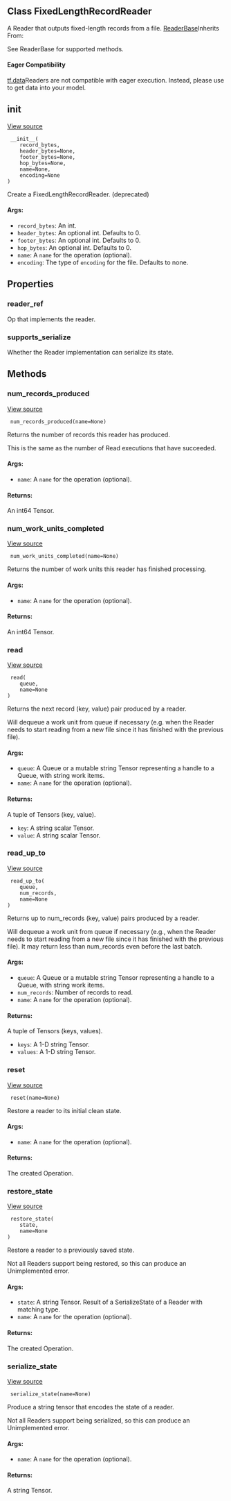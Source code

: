 ## Class FixedLengthRecordReader

A Reader that outputs fixed-length records from a file.
[ReaderBase](https://www.tensorflow.org/api_docs/python/tf/compat/v1/ReaderBase)Inherits From: 


See ReaderBase for supported methods.
#### Eager Compatibility
[tf.data](https://www.tensorflow.org/api_docs/python/tf/data)Readers are not compatible with eager execution. Instead, please use  to get data into your model.

## __init__
[View source](https://github.com/tensorflow/tensorflow/blob/r2.0/tensorflow/python/ops/io_ops.py#L390-L417)


```
 __init__(
    record_bytes,
    header_bytes=None,
    footer_bytes=None,
    hop_bytes=None,
    name=None,
    encoding=None
)
```

Create a FixedLengthRecordReader. (deprecated)
#### Args:
- `record_bytes`: An int.
- `header_bytes`: An optional int. Defaults to 0.
- `footer_bytes`: An optional int. Defaults to 0.
- `hop_bytes`: An optional int. Defaults to 0.
- `name`: A `name` for the operation (optional).
- `encoding`: The type of `encoding` for the file. Defaults to none.
## Properties
### reader_ref

Op that implements the reader.
### supports_serialize

Whether the Reader implementation can serialize its state.
## Methods
### num_records_produced
[View source](https://github.com/tensorflow/tensorflow/blob/r2.0/tensorflow/python/ops/io_ops.py#L211-L229)


```
 num_records_produced(name=None)
```

Returns the number of records this reader has produced.

This is the same as the number of Read executions that have succeeded.
#### Args:
- `name`: A `name` for the operation (optional).
#### Returns:

An int64 Tensor.
### num_work_units_completed
[View source](https://github.com/tensorflow/tensorflow/blob/r2.0/tensorflow/python/ops/io_ops.py#L231-L245)


```
 num_work_units_completed(name=None)
```

Returns the number of work units this reader has finished processing.
#### Args:
- `name`: A `name` for the operation (optional).
#### Returns:

An int64 Tensor.
### read
[View source](https://github.com/tensorflow/tensorflow/blob/r2.0/tensorflow/python/ops/io_ops.py#L144-L171)


```
 read(
    queue,
    name=None
)
```

Returns the next record (key, value) pair produced by a reader.

Will dequeue a work unit from queue if necessary (e.g. when the Reader needs to start reading from a new file since it has finished with the previous file).
#### Args:
- `queue`: A Queue or a mutable string Tensor representing a handle to a Queue, with string work items.
- `name`: A `name` for the operation (optional).
#### Returns:

A tuple of Tensors (key, value).
- `key`: A string scalar Tensor.
- `value`: A string scalar Tensor.
### read_up_to
[View source](https://github.com/tensorflow/tensorflow/blob/r2.0/tensorflow/python/ops/io_ops.py#L173-L209)


```
 read_up_to(
    queue,
    num_records,
    name=None
)
```

Returns up to num_records (key, value) pairs produced by a reader.

Will dequeue a work unit from queue if necessary (e.g., when the Reader needs to start reading from a new file since it has finished with the previous file). It may return less than num_records even before the last batch.
#### Args:
- `queue`: A Queue or a mutable string Tensor representing a handle to a Queue, with string work items.
- `num_records`: Number of records to read.
- `name`: A `name` for the operation (optional).
#### Returns:

A tuple of Tensors (keys, values).
- `keys`: A 1-D string Tensor.
- `values`: A 1-D string Tensor.
### reset
[View source](https://github.com/tensorflow/tensorflow/blob/r2.0/tensorflow/python/ops/io_ops.py#L289-L301)


```
 reset(name=None)
```

Restore a reader to its initial clean state.
#### Args:
- `name`: A `name` for the operation (optional).
#### Returns:

The created Operation.
### restore_state
[View source](https://github.com/tensorflow/tensorflow/blob/r2.0/tensorflow/python/ops/io_ops.py#L264-L282)


```
 restore_state(
    state,
    name=None
)
```

Restore a reader to a previously saved state.

Not all Readers support being restored, so this can produce an Unimplemented error.
#### Args:
- `state`: A string Tensor. Result of a SerializeState of a Reader with matching type.
- `name`: A `name` for the operation (optional).
#### Returns:

The created Operation.
### serialize_state
[View source](https://github.com/tensorflow/tensorflow/blob/r2.0/tensorflow/python/ops/io_ops.py#L247-L262)


```
 serialize_state(name=None)
```

Produce a string tensor that encodes the state of a reader.

Not all Readers support being serialized, so this can produce an Unimplemented error.
#### Args:
- `name`: A `name` for the operation (optional).
#### Returns:

A string Tensor.
